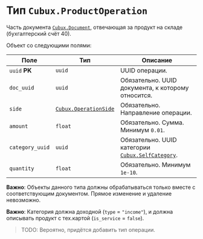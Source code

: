Тип `Cubux.ProductOperation`
============================

Часть документа [`Cubux.Document`][Cubux.Document], отвечающая за продукт на
складе (бухгалтерский счёт 40).

Объект со следующими полями:

Поле | Тип | Описание
---- | --- | --------
`uuid` **PK** | `uuid` | UUID операции.
`doc_uuid` | `uuid` | Обязательно. UUID документа, к которому относится.
`side` | [`Cubux.OperationSide`][Cubux.OperationSide] | Обязательно. Направление операции.
`amount` | `float` | Обязательно. Сумма. Минимум `0.01`.
`category_uuid` | `uuid` | Обязательно. UUID категории [`Cubux.SelfCategory`][Cubux.SelfCategory].
`quantity` | `float` | Обязательно. Минимум `1e-10`.

**Важно**: Объекты данного типа должны обрабатываться только вместе с
соответствующим документом. Прямое изменение и удаление невозможно.

**Важно**: Категория должна доходной (`type` = `"income"`), и должна описывать
продукт с тех.картой (`is_service` = `false`).

> TODO: Вероятно, придётся добавить тип операции.


[Cubux.Document]: ./document.md
[Cubux.OperationSide]: ./operation-side.md
[Cubux.SelfCategory]: ./category.md
